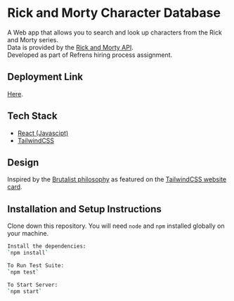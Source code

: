 # Rick and Morty Character Database

A Web app that allows you to search and look up characters from the Rick and Morty series.\
Data is provided by the [Rick and Morty API](https://rickandmortyapi.com/).\
Developed as part of Refrens hiring process assignment.

## Deployment Link

[Here](https://mahanth-refrens.herokuapp.com/).

## Tech Stack

- [React (Javascipt)](https://reactjs.org/)
- [TailwindCSS](https://tailwindcss.com/)

## Design

Inspired by the [Brutalist philosophy](https://dribbble.com/tags/brutalism) as featured on the [TailwindCSS website card](https://tailwindcss.com/#build-anything).

## Installation and Setup Instructions

Clone down this repository. You will need `node` and `npm` installed globally on your machine.

```bash
Install the dependencies:
`npm install`

To Run Test Suite:
`npm test`

To Start Server:
`npm start`

```
